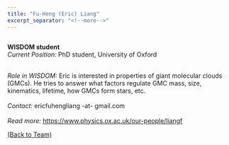 ```yaml
---
title: "Fu-Heng (Eric) Liang"
excerpt_separator: "<!--more-->"
---
```

<figure style="width: 150px" class="align-left"><a href="{{ site.baseurl }}{{page.url}}">
  <img src="{{ site.url }}{{ site.baseurl }}/assets/images/eric-liang.jpg" alt=""></a>
</figure>

<b>WISDOM student</b><br>
<i>Current Position:</i> PhD student, University of Oxford<br>
<!--more-->
<br>
<i>Role in WISDOM:</i> Eric is interested in properties of giant molecular clouds (GMCs). He tries to answer what factors regulate GMC mass, size, kinematics, lifetime, how GMCs form stars, etc.
<br><br>
<i>Contact:</i> ericfuhengliang -at- gmail.com
<br><br>
<i>Read more:</i> <a href="https://www.physics.ox.ac.uk/our-people/liangf">https://www.physics.ox.ac.uk/our-people/liangf</a>

<a href="{{ site.url }}{{ site.baseurl }}/team/">(Back to Team)</a>